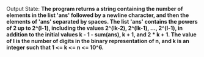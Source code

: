 Output State: **The program returns a string containing the number of elements in the list 'ans' followed by a newline character, and then the elements of 'ans' separated by spaces. The list 'ans' contains the powers of 2 up to 2^(l-1), including the values 2^(lk-2), 2^(lk-1), ..., 2^(l-1), in addition to the initial values k - 1 - sum(ans), k + 1, and 2 * k + 1. The value of l is the number of digits in the binary representation of n, and k is an integer such that 1 <= k <= n <= 10^6.**